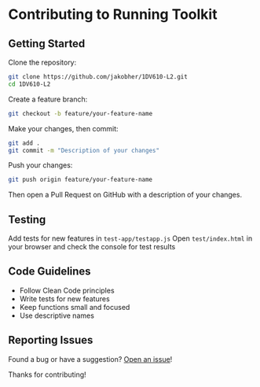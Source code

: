 # Contributing to Running Toolkit

## Getting Started

Clone the repository:
```bash
git clone https://github.com/jakobher/1DV610-L2.git
cd 1DV610-L2
```

Create a feature branch:
```bash
git checkout -b feature/your-feature-name
```

Make your changes, then commit:
```bash
git add .
git commit -m "Description of your changes"
```

Push your changes:
```bash
git push origin feature/your-feature-name
```

Then open a Pull Request on GitHub with a description of your changes.

## Testing

Add tests for new features in `test-app/testapp.js`
Open `test/index.html` in your browser and check the console for test results

## Code Guidelines
- Follow Clean Code principles
- Write tests for new features
- Keep functions small and focused
- Use descriptive names

## Reporting Issues
Found a bug or have a suggestion? [Open an issue](https://github.com/jakobher/1DV610-L2/issues)!

Thanks for contributing!